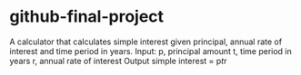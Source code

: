 # github-final-project

A calculator that calculates simple interest given principal, annual rate of interest and time period in years.
Input:
   p, principal amount 
   t, time period in years 
   r, annual rate of interest 
Output
   simple interest = p*t*r
   
